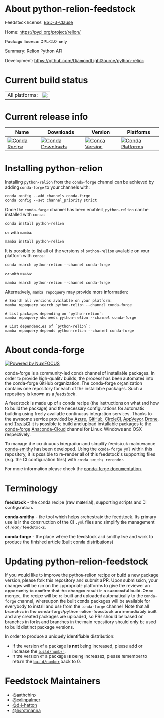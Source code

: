 About python-relion-feedstock
=============================

Feedstock license: [BSD-3-Clause](https://github.com/conda-forge/python-relion-feedstock/blob/main/LICENSE.txt)

Home: https://pypi.org/project/relion/

Package license: GPL-2.0-only

Summary: Relion Python API

Development: https://github.com/DiamondLightSource/python-relion

Current build status
====================


<table><tr><td>All platforms:</td>
    <td>
      <a href="https://dev.azure.com/conda-forge/feedstock-builds/_build/latest?definitionId=13904&branchName=main">
        <img src="https://dev.azure.com/conda-forge/feedstock-builds/_apis/build/status/python-relion-feedstock?branchName=main">
      </a>
    </td>
  </tr>
</table>

Current release info
====================

| Name | Downloads | Version | Platforms |
| --- | --- | --- | --- |
| [![Conda Recipe](https://img.shields.io/badge/recipe-python--relion-green.svg)](https://anaconda.org/conda-forge/python-relion) | [![Conda Downloads](https://img.shields.io/conda/dn/conda-forge/python-relion.svg)](https://anaconda.org/conda-forge/python-relion) | [![Conda Version](https://img.shields.io/conda/vn/conda-forge/python-relion.svg)](https://anaconda.org/conda-forge/python-relion) | [![Conda Platforms](https://img.shields.io/conda/pn/conda-forge/python-relion.svg)](https://anaconda.org/conda-forge/python-relion) |

Installing python-relion
========================

Installing `python-relion` from the `conda-forge` channel can be achieved by adding `conda-forge` to your channels with:

```
conda config --add channels conda-forge
conda config --set channel_priority strict
```

Once the `conda-forge` channel has been enabled, `python-relion` can be installed with `conda`:

```
conda install python-relion
```

or with `mamba`:

```
mamba install python-relion
```

It is possible to list all of the versions of `python-relion` available on your platform with `conda`:

```
conda search python-relion --channel conda-forge
```

or with `mamba`:

```
mamba search python-relion --channel conda-forge
```

Alternatively, `mamba repoquery` may provide more information:

```
# Search all versions available on your platform:
mamba repoquery search python-relion --channel conda-forge

# List packages depending on `python-relion`:
mamba repoquery whoneeds python-relion --channel conda-forge

# List dependencies of `python-relion`:
mamba repoquery depends python-relion --channel conda-forge
```


About conda-forge
=================

[![Powered by
NumFOCUS](https://img.shields.io/badge/powered%20by-NumFOCUS-orange.svg?style=flat&colorA=E1523D&colorB=007D8A)](https://numfocus.org)

conda-forge is a community-led conda channel of installable packages.
In order to provide high-quality builds, the process has been automated into the
conda-forge GitHub organization. The conda-forge organization contains one repository
for each of the installable packages. Such a repository is known as a *feedstock*.

A feedstock is made up of a conda recipe (the instructions on what and how to build
the package) and the necessary configurations for automatic building using freely
available continuous integration services. Thanks to the awesome service provided by
[Azure](https://azure.microsoft.com/en-us/services/devops/), [GitHub](https://github.com/),
[CircleCI](https://circleci.com/), [AppVeyor](https://www.appveyor.com/),
[Drone](https://cloud.drone.io/welcome), and [TravisCI](https://travis-ci.com/)
it is possible to build and upload installable packages to the
[conda-forge](https://anaconda.org/conda-forge) [Anaconda-Cloud](https://anaconda.org/)
channel for Linux, Windows and OSX respectively.

To manage the continuous integration and simplify feedstock maintenance
[conda-smithy](https://github.com/conda-forge/conda-smithy) has been developed.
Using the ``conda-forge.yml`` within this repository, it is possible to re-render all of
this feedstock's supporting files (e.g. the CI configuration files) with ``conda smithy rerender``.

For more information please check the [conda-forge documentation](https://conda-forge.org/docs/).

Terminology
===========

**feedstock** - the conda recipe (raw material), supporting scripts and CI configuration.

**conda-smithy** - the tool which helps orchestrate the feedstock.
                   Its primary use is in the construction of the CI ``.yml`` files
                   and simplify the management of *many* feedstocks.

**conda-forge** - the place where the feedstock and smithy live and work to
                  produce the finished article (built conda distributions)


Updating python-relion-feedstock
================================

If you would like to improve the python-relion recipe or build a new
package version, please fork this repository and submit a PR. Upon submission,
your changes will be run on the appropriate platforms to give the reviewer an
opportunity to confirm that the changes result in a successful build. Once
merged, the recipe will be re-built and uploaded automatically to the
`conda-forge` channel, whereupon the built conda packages will be available for
everybody to install and use from the `conda-forge` channel.
Note that all branches in the conda-forge/python-relion-feedstock are
immediately built and any created packages are uploaded, so PRs should be based
on branches in forks and branches in the main repository should only be used to
build distinct package versions.

In order to produce a uniquely identifiable distribution:
 * If the version of a package **is not** being increased, please add or increase
   the [``build/number``](https://docs.conda.io/projects/conda-build/en/latest/resources/define-metadata.html#build-number-and-string).
 * If the version of a package **is** being increased, please remember to return
   the [``build/number``](https://docs.conda.io/projects/conda-build/en/latest/resources/define-metadata.html#build-number-and-string)
   back to 0.

Feedstock Maintainers
=====================

* [@anthchirp](https://github.com/anthchirp/)
* [@colinpalmer](https://github.com/colinpalmer/)
* [@d-j-hatton](https://github.com/d-j-hatton/)
* [@horstmanna](https://github.com/horstmanna/)

